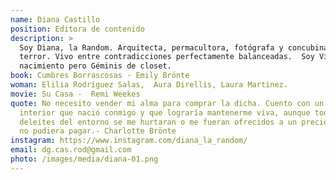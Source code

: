 ```yaml
---
name: Diana Castillo
position: Editora de contenido
description: >
  Soy Diana, la Random. Arquitecta, permacultora, fotógrafa y concubina del
  terror. Vivo entre contradicciones perfectamente balanceadas.  Soy Virgo de
  nacimiento pero Géminis de closet.
book: Cumbres Borrascosas - Emily Brönte
woman: Elilia Rodríguez Salas,  Aura Direllis, Laura Martinez.
movie: Su Casa -  Remi Weekes
quote: No necesito vender mi alma para comprar la dicha. Cuento con un tesoro
  interior que nació conmigo y que lograría mantenerme viva, aunque todos los
  deleites del entorno se me hurtaran o me fueran ofrecidos a un precio que yo
  no pudiera pagar.- Charlotte Brönte
instagram: https://www.instagram.com/diana_la_random/
email: dg.cas.rod@gmail.com
photo: /images/media/diana-01.png
---
```

